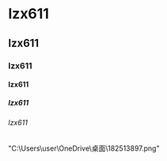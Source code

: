 # lzx611
## lzx611
### lzx611
#### lzx611
##### lzx611
###### lzx611

"C:\Users\user\OneDrive\桌面\182513897.png"
